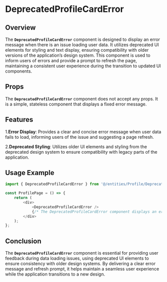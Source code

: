 # DeprecatedProfileCardError

## Overview
The **`DeprecatedProfileCardError`** component is designed to display an error message when there is an issue loading user data. It utilizes deprecated UI elements for styling and text display, ensuring compatibility with older versions of the application’s design system. This component is used to inform users of errors and provide a prompt to refresh the page, maintaining a consistent user experience during the transition to updated UI components.

## Props
The **`DeprecatedProfileCardError`** component does not accept any props. It is a simple, stateless component that displays a fixed error message.

## Features
1.**Error Display**: Provides a clear and concise error message when user data fails to load, informing users of the issue and suggesting a page refresh.

2.**Deprecated Styling**: Utilizes older UI elements and styling from the deprecated design system to ensure compatibility with legacy parts of the application.

## Usage Example
```typescript jsx
import { DeprecatedProfileCardError } from '@/entities/Profile/DeprecatedProfileCardError';

const ProfilePage = () => {
    return (
        <div>
            <DeprecatedProfileCardError />
            {/* The DeprecatedProfileCardError component displays an error message related to user data loading issues */}
        </div>
    );
};
```
## Conclusion
The **`DeprecatedProfileCardError`** component is essential for providing user feedback during data loading issues, using deprecated UI elements to ensure consistency with older design systems. By delivering a clear error message and refresh prompt, it helps maintain a seamless user experience while the application transitions to a new design.
